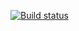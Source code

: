 [![Build status](https://ci.appveyor.com/api/projects/status/k5y7bpvw27k008m0?svg=true)](https://ci.appveyor.com/project/payertop/card)

